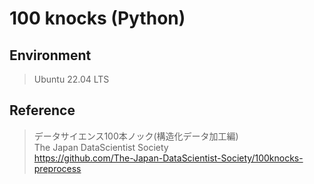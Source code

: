 # 100 knocks (Python)
## Environment
> Ubuntu 22.04 LTS<br>
## Reference<br>
>データサイエンス100本ノック(構造化データ加工編)<br>
>The Japan DataScientist Society<br>
>https://github.com/The-Japan-DataScientist-Society/100knocks-preprocess

